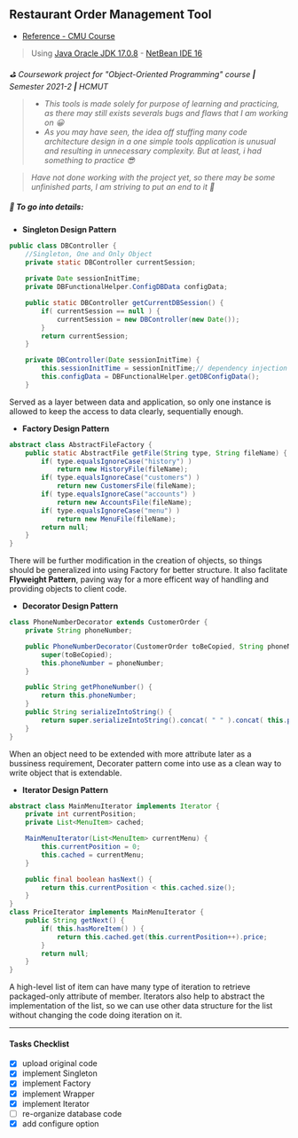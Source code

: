 ## Restaurant Order Management Tool

* [Reference - CMU Course](https://www.cs.cmu.edu/~charlie/courses/15-214/2013-spring/)

> Using [Java Oracle JDK 17.0.8](https://www.oracle.com/java/technologies/javase/jdk17-archive-downloads.html) - [NetBean IDE 16](https://github.com/apache/netbeans/releases/tag/16)

*:golf: Coursework project for "Object-Oriented Programming" course **|** Semester 2021-2 **|** HCMUT*

>- *This tools is made solely for purpose of learning and practicing, as there may still exists severals bugs and flaws that I am working on :grinning:*
>- *As you may have seen, the idea off stuffing many code architecture design in a one simple tools application is unusual and resulting in unnecessary complexity. But at least, i had something to practice :sunglasses:*

>*Have not done working with the project yet, so there may be some unfinished parts, I am striving to put an end to it :running:*

##### :paperclip: To go into details:

* **Singleton Design Pattern**
```java
public class DBController {
    //Singleton, One and Only Object
    private static DBController currentSession;
    
    private Date sessionInitTime;
    private DBFunctionalHelper.ConfigDBData configData;

    public static DBController getCurrentDBSession() {
        if( currentSession == null ) {
            currentSession = new DBController(new Date());
        }
        return currentSession;
    }

    private DBController(Date sessionInitTime) {
        this.sessionInitTime = sessionInitTime;// dependency injection
        this.configData = DBFunctionalHelper.getDBConfigData();
    }
```
Served as a layer between data and application, so only one instance is allowed to keep the access to data clearly, sequentially enough.
* **Factory Design Pattern**
```java
abstract class AbstractFileFactory {
    public static AbstractFile getFile(String type, String fileName) {
        if( type.equalsIgnoreCase("history") )
            return new HistoryFile(fileName);
        if( type.equalsIgnoreCase("customers") )
            return new CustomersFile(fileName);
        if( type.equalsIgnoreCase("accounts") )
            return new AccountsFile(fileName);
        if( type.equalsIgnoreCase("menu") )
            return new MenuFile(fileName);
        return null;
    }
}
```
There will be further modification in the creation of ohjects, so things should be generalized into using Factory for better structure.
It also faclitate **Flyweight Pattern**, paving way for a more efficent way of handling and providing objects to client code.
* **Decorator Design Pattern**
```java
class PhoneNumberDecorator extends CustomerOrder {
    private String phoneNumber;

    public PhoneNumberDecorator(CustomerOrder toBeCopied, String phoneNumber) {
        super(toBeCopied);
        this.phoneNumber = phoneNumber;
    }

    public String getPhoneNumber() {
        return this.phoneNumber;
    }
    public String serializeIntoString() {
        return super.serializeIntoString().concat( " " ).concat( this.phoneNumber );
    }
}
```
When an object need to be extended with more attribute later as a bussiness requirement, Decorater pattern come into use as a clean way to write object that is extendable.
* **Iterator Design Pattern**
```java
abstract class MainMenuIterator implements Iterator {
    private int currentPosition;
    private List<MenuItem> cached;

    MainMenuIterator(List<MenuItem> currentMenu) {
        this.currentPosition = 0;
        this.cached = currentMenu;
    }

    public final boolean hasNext() {
        return this.currentPosition < this.cached.size();
    }
}
class PriceIterator implements MainMenuIterator {
    public String getNext() {
        if( this.hasMoreItem() ) {
            return this.cached.get(this.currentPosition++).price;
        }
        return null;
    }
}
```
A high-level list of item can have many type of iteration to retrieve packaged-only attribute of member. Iterators also help to abstract the implementation of the list, so we can use other data structure for the list without changing the code doing iteration on it.

-------------------------------------------------------
#### Tasks Checklist
- [x] upload original code
- [x] implement Singleton
- [x] implement Factory
- [x] implement Wrapper
- [x] implement Iterator
- [ ] re-organize database code
- [x] add configure option
